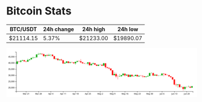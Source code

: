 # Bitcoin Stats

BTC/USDT|24h change|24h high|24h low|
|---|---|---|---|
|$21114.15|5.37%|$21233.00|$19890.07|

<img src="./chart.svg">
